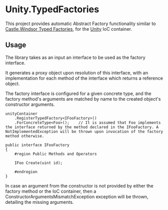 Unity.TypedFactories
====================

This project provides automatic Abstract Factory functionality similar to [Castle.Windsor Typed Factories](http://docs.castleproject.org/Default.aspx?Page=Typed-Factory-Facility&NS=Windsor&AspxAutoDetectCookieSupport=1), for the [Unity](http://unity.codeplex.com/) IoC container.

Usage
-----

The library takes as an input an interface to be used as the factory interface.

It generates a proxy object upon resolution of this interface, with an implementation for each method of the interface which returns a reference object.

The factory interface is configured for a given concrete type, and the factory method's arguments are matched by name to the created object's constructor arguments.

	unityContainer
		.RegisterTypedFactory<IFooFactory>()
		.ForConcreteType<Foo>();	// It is assumed that Foo implements the interface returned by the method declared in the IFooFactory. A NotImplementedException will be thrown upon invocation of the factory method otherwise.

	public interface IFooFactory
	{
		#region Public Methods and Operators

		IFoo Create(uint id);

		#endregion
	}

In case an argument from the constructor is not provided by either the factory method or the IoC container, then a ConstructorArgumentsMismatchException exception will be thrown, detailing the missing arguments.